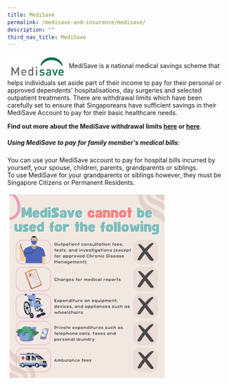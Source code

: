 ```yaml
---
title: MediSave
permalink: /medisave-and-insurance/medisave/
description: ""
third_nav_title: MediSave
---
```

<img src="images/msv-new.jpg" style="vertical-align: middle; max-width: 25%; margin: 5px;">
MediSave is a national medical savings scheme that helps individuals set aside part of their income to pay for their personal or approved dependents' hospitalisations, day surgeries and selected outpatient treatments. There are withdrawal limits which have been carefully set to ensure that Singaporeans have sufficient savings in their MediSave Account to pay for their basic healthcare needs.

**Find out more about the MediSave withdrawal limits [here](https://www.cpf.gov.sg/member/healthcare-financing/using-your-medisave-savings) or [here](https://www.moh.gov.sg/cost-financing/healthcare-schemes-subsidies/medisave)**.
<br>
#####  **Using MediSave to pay for family member's medical bills:**
You can use your MediSave account to pay for hospital bills incurred by yourself, your spouse, children, parents, grandparents or siblings.<br>
To use MediSave for your grandparents or siblings however, they must be Singapore Citizens or Permanent Residents.

 <img src="images/3msv.png" style="vertical-align: middle; max-width: 70%; margin: 5px;">